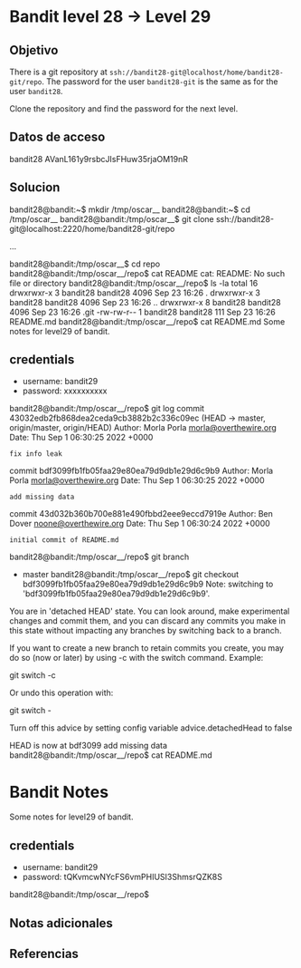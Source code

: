 # Bandit level 28  → Level 29

## Objetivo
There is a git repository at `ssh://bandit28-git@localhost/home/bandit28-git/repo`. The password for the user `bandit28-git` is the same as for the user `bandit28`.

Clone the repository and find the password for the next level.

## Datos de acceso
bandit28
AVanL161y9rsbcJIsFHuw35rjaOM19nR

## Solucion

bandit28@bandit:~$ mkdir /tmp/oscar__
bandit28@bandit:~$ cd /tmp/oscar__
bandit28@bandit:/tmp/oscar__$ git clone ssh://bandit28-git@localhost:2220/home/bandit28-git/repo

...


bandit28@bandit:/tmp/oscar__$ cd repo
bandit28@bandit:/tmp/oscar__/repo$ cat README
cat: README: No such file or directory
bandit28@bandit:/tmp/oscar__/repo$ ls -la
total 16
drwxrwxr-x 3 bandit28 bandit28 4096 Sep 23 16:26 .
drwxrwxr-x 3 bandit28 bandit28 4096 Sep 23 16:26 ..
drwxrwxr-x 8 bandit28 bandit28 4096 Sep 23 16:26 .git
-rw-rw-r-- 1 bandit28 bandit28  111 Sep 23 16:26 README.md
bandit28@bandit:/tmp/oscar__/repo$ cat README.md
Some notes for level29 of bandit.

## credentials

- username: bandit29
- password: xxxxxxxxxx

bandit28@bandit:/tmp/oscar__/repo$ git log
commit 43032edb2fb868dea2ceda9cb3882b2c336c09ec (HEAD -> master, origin/master, origin/HEAD)
Author: Morla Porla <morla@overthewire.org>
Date:   Thu Sep 1 06:30:25 2022 +0000

    fix info leak

commit bdf3099fb1fb05faa29e80ea79d9db1e29d6c9b9
Author: Morla Porla <morla@overthewire.org>
Date:   Thu Sep 1 06:30:25 2022 +0000

    add missing data

commit 43d032b360b700e881e490fbbd2eee9eccd7919e
Author: Ben Dover <noone@overthewire.org>
Date:   Thu Sep 1 06:30:24 2022 +0000

    initial commit of README.md
bandit28@bandit:/tmp/oscar__/repo$ git branch
* master
bandit28@bandit:/tmp/oscar__/repo$ git checkout bdf3099fb1fb05faa29e80ea79d9db1e29d6c9b9
Note: switching to 'bdf3099fb1fb05faa29e80ea79d9db1e29d6c9b9'.

You are in 'detached HEAD' state. You can look around, make experimental
changes and commit them, and you can discard any commits you make in this
state without impacting any branches by switching back to a branch.

If you want to create a new branch to retain commits you create, you may
do so (now or later) by using -c with the switch command. Example:

  git switch -c <new-branch-name>

Or undo this operation with:

  git switch -

Turn off this advice by setting config variable advice.detachedHead to false

HEAD is now at bdf3099 add missing data
bandit28@bandit:/tmp/oscar__/repo$ cat README.md
# Bandit Notes
Some notes for level29 of bandit.

## credentials

- username: bandit29
- password: tQKvmcwNYcFS6vmPHIUSI3ShmsrQZK8S

bandit28@bandit:/tmp/oscar__/repo$



## Notas adicionales

## Referencias